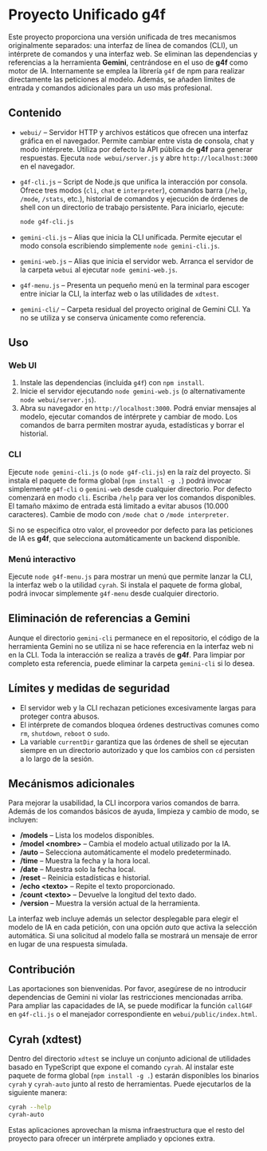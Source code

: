 # Proyecto Unificado g4f

Este proyecto proporciona una versión unificada de tres mecanismos
originalmente separados: una interfaz de línea de comandos (CLI), un
intérprete de comandos y una interfaz web. Se eliminan las
dependencias y referencias a la herramienta **Gemini**, centrándose en
el uso de **g4f** como motor de IA. Internamente se emplea la librería
`g4f` de npm para realizar directamente las peticiones al modelo.
Además, se añaden límites de
entrada y comandos adicionales para un uso más profesional.

## Contenido

* `webui/` – Servidor HTTP y archivos estáticos que ofrecen una
  interfaz gráfica en el navegador. Permite cambiar entre vista de
  consola, chat y modo intérprete. Utiliza por defecto la API pública
  de **g4f** para generar respuestas. Ejecuta `node webui/server.js` y abre
  `http://localhost:3000` en el navegador.

* `g4f-cli.js` – Script de Node.js que unifica la interacción por
  consola. Ofrece tres modos (`cli`, `chat` e `interpreter`),
  comandos barra (`/help`, `/mode`, `/stats`, etc.), historial de
  comandos y ejecución de órdenes de shell con un directorio de
  trabajo persistente. Para iniciarlo, ejecute:

  ```sh
  node g4f-cli.js
  ```

* `gemini-cli.js` – Alias que inicia la CLI unificada. Permite
  ejecutar el modo consola escribiendo simplemente `node
  gemini-cli.js`.

* `gemini-web.js` – Alias que inicia el servidor web. Arranca el
  servidor de la carpeta `webui` al ejecutar `node gemini-web.js`.

* `g4f-menu.js` – Presenta un pequeño menú en la terminal para
  escoger entre iniciar la CLI, la interfaz web o las utilidades de
  `xdtest`.

* `gemini-cli/` – Carpeta residual del proyecto original de Gemini
  CLI. Ya no se utiliza y se conserva únicamente como referencia.

## Uso

### Web UI

1. Instale las dependencias (incluida `g4f`) con `npm install`.
2. Inicie el servidor ejecutando `node gemini-web.js` (o
   alternativamente `node webui/server.js`).
3. Abra su navegador en `http://localhost:3000`. Podrá enviar
   mensajes al modelo, ejecutar comandos de intérprete y cambiar de
   modo. Los comandos de barra permiten mostrar ayuda,
   estadísticas y borrar el historial.

### CLI

Ejecute `node gemini-cli.js` (o `node g4f-cli.js`) en la raíz del
proyecto. Si instala el paquete de forma global (`npm install -g .`)
podrá invocar simplemente `g4f-cli` o `gemini-web` desde cualquier
directorio.
Por defecto
comenzará en modo `cli`. Escriba `/help` para ver los comandos
disponibles. El tamaño máximo de entrada está limitado a evitar
abusos (10.000 caracteres). Cambie de modo con `/mode chat` o
`/mode interpreter`.

Si no se especifica otro valor, el proveedor por defecto para las
peticiones de IA es **g4f**, que selecciona automáticamente un backend
disponible.

### Menú interactivo

Ejecute `node g4f-menu.js` para mostrar un menú que permite lanzar la
CLI, la interfaz web o la utilidad `cyrah`. Si instala el paquete de
forma global, podrá invocar simplemente `g4f-menu` desde cualquier
directorio.

## Eliminación de referencias a Gemini

Aunque el directorio `gemini-cli` permanece en el repositorio, el
código de la herramienta Gemini no se utiliza ni se hace referencia
en la interfaz web ni en la CLI. Toda la interacción se realiza a
través de **g4f**. Para limpiar por completo esta referencia, puede
eliminar la carpeta `gemini-cli` si lo desea.

## Límites y medidas de seguridad

* El servidor web y la CLI rechazan peticiones excesivamente largas
  para proteger contra abusos.
* El intérprete de comandos bloquea órdenes destructivas comunes como
  `rm`, `shutdown`, `reboot` o `sudo`.
* La variable `currentDir` garantiza que las órdenes de shell se
  ejecutan siempre en un directorio autorizado y que los cambios con
  `cd` persisten a lo largo de la sesión.

## Mecánismos adicionales

Para mejorar la usabilidad, la CLI incorpora varios comandos de barra.  Además de los
comandos básicos de ayuda, limpieza y cambio de modo, se incluyen:

- **/models** – Lista los modelos disponibles.
- **/model &lt;nombre&gt;** – Cambia el modelo actual utilizado por la IA.
- **/auto** – Selecciona automáticamente el modelo predeterminado.
- **/time** – Muestra la fecha y la hora local.
- **/date** – Muestra solo la fecha local.
- **/reset** – Reinicia estadísticas e historial.
- **/echo &lt;texto&gt;** – Repite el texto proporcionado.
- **/count &lt;texto&gt;** – Devuelve la longitud del texto dado.
- **/version** – Muestra la versión actual de la herramienta.

 La interfaz web incluye además un selector desplegable para elegir el
 modelo de IA en cada petición, con una opción *auto* que activa la
 selección automática. Si una solicitud al modelo falla se mostrará un
 mensaje de error en lugar de una respuesta simulada.

## Contribución

Las aportaciones son bienvenidas. Por favor, asegúrese de no
introducir dependencias de Gemini ni violar las restricciones
mencionadas arriba. Para ampliar las capacidades de IA, se puede
modificar la función `callG4F` en `g4f-cli.js` o el manejador
correspondiente en `webui/public/index.html`.

## Cyrah (xdtest)

Dentro del directorio `xdtest` se incluye un conjunto adicional de
utilidades basado en TypeScript que expone el comando `cyrah`. Al
instalar este paquete de forma global (`npm install -g .`) estarán
disponibles los binarios `cyrah` y `cyrah-auto` junto al resto de
herramientas. Puede ejecutarlos de la siguiente manera:

```sh
cyrah --help
cyrah-auto
```

Estas aplicaciones aprovechan la misma infraestructura que el resto del
proyecto para ofrecer un intérprete ampliado y opciones extra.
